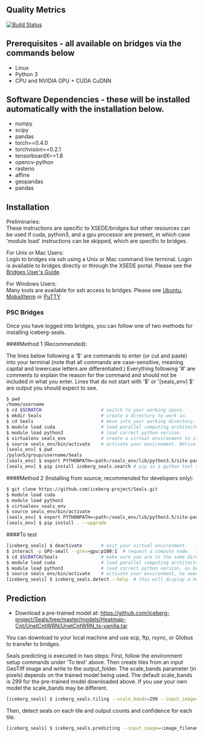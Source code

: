 ## Quality Metrics

[![Build Status](https://travis-ci.com/iceberg-project/Seals.svg?branch=devel)](https://travis-ci.com/iceberg-project/Seals)

## Prerequisites - all available on bridges via the commands below
- Linux
- Python 3
- CPU and NVIDIA GPU + CUDA CuDNN

## Software Dependencies - these will be installed automatically with the installation below.
- numpy
- scipy
- pandas
- torch==0.4.0
- torchvision==0.2.1
- tensorboardX==1.8
- opencv-python
- rasterio
- affine
- geopandas
- pandas

## Installation
Preliminaries:  
These instructions are specific to XSEDE/bridges but other resources can be used if cuda, python3, and a gpu processor are present, in which case 'module load' instructions can be skipped, which are specific to bridges.  
  
For Unix or Mac Users:    
Login to bridges via ssh using a Unix or Mac command line terminal.  Login is available to bridges directly or through the XSEDE portal. Please see the [Bridges User's Guide](https://portal.xsede.org/psc-bridges).  

For Windows Users:  
Many tools are available for ssh access to bridges.  Please see [Ubuntu](https://ubuntu.com/tutorials/tutorial-ubuntu-on-windows#1-overview), [MobaXterm](https://mobaxterm.mobatek.net) or [PuTTY](https://www.chiark.greenend.org.uk/~sgtatham/putty/)

### PSC Bridges
Once you have logged into bridges, you can follow one of two methods for installing iceberg-seals.

####Method 1 (Recommended):  

The lines below following a '$' are commands to enter (or cut and paste) into your terminal (note that all commands are case-sensitive, meaning capital and lowercase letters are differentiated.)  Everything following '#' are comments to explain the reason for the command and should not be included in what you enter.  Lines that do not start with '$' or '[seals_env] $' are output you should expect to see.

```bash
$ pwd
/home/username
$ cd $SCRATCH                      # switch to your working space.
$ mkdir Seals                      # create a directory to work in.
$ cd Seals                         # move into your working directory.
$ module load cuda                 # load parallel computing architecture.
$ module load python3              # load correct python version.
$ virtualenv seals_env             # create a virtual environment to isolate your work from the default system.
$ source seals_env/bin/activate    # activate your environment. Notice the command line prompt changes to show your environment on the next line.
[seals_env] $ pwd
/pylon5/group/username/Seals
[seals_env] $ export PYTHONPATH=<path>/seals_env/lib/python3.5/site-packages # set a system variable to point python to your specific code. (Replace <path> with the results of pwd command above.
[seals_env] $ pip install iceberg_seals.search # pip is a python tool to extract the requested software (iceberg_seals.search in this case) from a repository. (this may take several minutes).
```

####Method 2 (Installing from source; recommended for developers only): 

```bash
$ git clone https://github.com/iceberg-project/Seals.git
$ module load cuda
$ module load python3
$ virtualenv seals_env
$ source seals_env/bin/activate
[seals_env] $ export PYTHONPATH=<path>/seals_env/lib/python3.5/site-packages
[seals_env] $ pip install . --upgrade
```

####To test
```bash
[iceberg_seals] $ deactivate       # exit your virtual environment.
$ interact -p GPU-small --gres=gpu:p100:1  # request a compute node.  This package has been tested on P100 GPUs on bridges, but that does not exclude any other resource that offers the same GPUs. (this may take a minute or two or more to receive an allocation).
$ cd $SCRATCH/Seals                # make sure you are in the same directory where everything was set up before.
$ module load cuda                 # load parallel computing architecture, as before.
$ module load python3              # load correct python version, as before.
$ source seals_env/bin/activate    # activate your environment, no need to create a new environment because the Seals tools are installed and isolated here.
[iceberg_seals] $ iceberg_seals.detect --help  # this will display a help screen of available usage and parameters.
```
## Prediction
- Download a pre-trained model at: https://github.com/iceberg-project/Seals/tree/master/models/Heatmap-Cnt/UnetCntWRN/UnetCntWRN_ts-vanilla.tar 

You can download to your local machine and use scp, ftp, rsync, or Globus to transfer to bridges.

Seals predicting is executed in two steps: 
First, follow the environment setup commands under 'To test' above. Then create tiles from an input GeoTiff image and write to the output_folder. The scale_bands parameter (in pixels) depends on the trained model being used.  The default scale_bands is 299 for the pre-trained model downloaded above.  If you use your own model the scale_bands may be different.
```bash
[iceberg_seals] $ iceberg_seals.tiling --scale_bands=299 --input_image=<image_abspath> --output_folder=./test
```
Then, detect seals on each tile and output counts and confidence for each tile.
```bash
[iceberg_seals] $ iceberg_seals.predicting --input_image=<image_filename> --model_architecture=UnetCntWRN --hyperparameter_set=A --training_set=test_vanilla --test_folder=./test --model_path=./ --output_folder=./test_image
```
